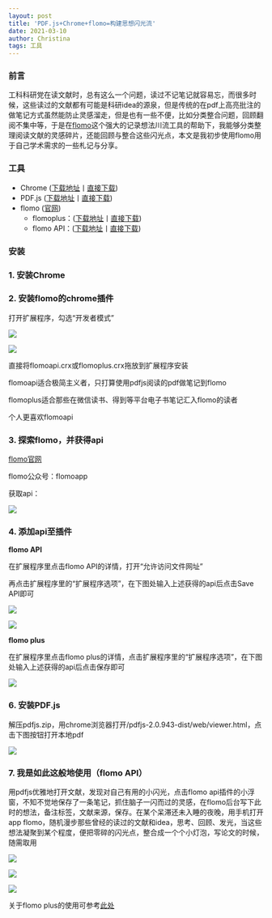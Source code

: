 ```yaml
---
layout: post
title: 'PDF.js+Chrome+flomo=构建思想闪光流'
date: 2021-03-10
author: Christina
tags: 工具
---
```



### **前言**

工科科研党在读文献时，总有这么一个问题，读过不记笔记就容易忘，而很多时候，这些读过的文献都有可能是科研idea的源泉，但是传统的在pdf上高亮批注的做笔记方式虽然能防止灵感溜走，但是也有一些不便，比如分类整合问题，回顾翻阅不集中等，于是在[flomo](https://flomoapp.com)这个强大的记录想法川流工具的帮助下，我能够分类整理阅读文献的灵感碎片，还能回顾与整合这些闪光点，本文是我初步使用flomo用于自己学术需求的一些札记与分享。

### **工具**

* Chrome ([下载地址](https://www.google.com/chrome/)丨[直接下载](https://github.com/ChristinaHyh/ICE-9/releases/download/1.0/chrome.exe))
* PDF.js ([下载地址](https://mozilla.github.io/pdf.js/)丨[直接下载](https://github.com/ChristinaHyh/ICE-9/releases/download/1.0/pdfjs.zip))
* flomo ([官网](https://flomoapp.com/))
  * flomoplus：([下载地址](https://chrome.google.com/webstore/detail/flomoplus/kcijjmomofpdcpeiagibojhjifhegepj)丨[直接下载](https://github.com/ChristinaHyh/ICE-9/releases/download/flomo/flomoplus.crx))
  * flomo API：([下载地址](https://chrome.google.com/webstore/detail/flomo-api/bliaamgfpeogldcelkmkegfofapaocfn)丨[直接下载](https://github.com/ChristinaHyh/ICE-9/releases/download/flomo/flomoapi.crx))

### **安装**

### 1. 安装Chrome

### 2. 安装flomo的chrome插件

打开扩展程序，勾选“开发者模式”
      
![](/assets/img/a.png)

![](/assets/img/b.png)
      
直接将flomoapi.crx或flomoplus.crx拖放到扩展程序安装

flomoapi适合极简主义者，只打算使用pdfjs阅读的pdf做笔记到flomo

flomoplus适合那些在微信读书、得到等平台电子书笔记汇入flomo的读者

个人更喜欢flomoapi

### 3.  探索flomo，并获得api

[flomo官网](https://flomoapp.com/)

flomo公众号：flomoapp

获取api：

![](/assets/img/flomoapi.png)

### 4. 添加api至插件

**flomo API**

在扩展程序里点击flomo API的详情，打开“允许访问文件网址”
      
再点击扩展程序里的“扩展程序选项”，在下图处输入上述获得的api后点击Save API即可
      
![](/assets/img/f.png)

![](/assets/img/flomoapi-saveapi.png)

**flomo plus**

在扩展程序里点击flomo plus的详情，点击扩展程序里的“扩展程序选项”，在下图处输入上述获得的api后点击保存即可
      
![](/assets/img/flomoplus-saveapi.png)        

### 6.  安装PDF.js

解压pdfjs.zip，用chrome浏览器打开/pdfjs-2.0.943-dist/web/viewer.html，点击下图按钮打开本地pdf

![](/assets/img/j.png)

### 7. 我是如此这般地使用（flomo API）

用pdfjs优雅地打开文献，发现对自己有用的小闪光，点击flomo api插件的小浮窗，不知不觉地保存了一条笔记，抓住脑子一闪而过的灵感，在flomo后台写下此时的想法，备注标签，文献来源，保存。在某个呆滞还未入睡的夜晚，用手机打开app flomo，随机漫步那些曾经的读过的文献和idea，思考、回顾、发光，当这些想法凝聚到某个程度，便把零碎的闪光点，整合成一个个小灯泡，写论文的时候，随需取用

![](/assets/img/flomoapi-1.png)

![](/assets/img/flomoapi-2.png)

![](/assets/img/flomoapi-3.png)

关于flomo plus的使用可参考[此处](![](https://mp.weixin.qq.com/s/UXcvwsD_vjhUwUxAz9HDxA))
